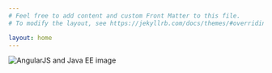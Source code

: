 ```yaml
---
# Feel free to add content and custom Front Matter to this file.
# To modify the layout, see https://jekyllrb.com/docs/themes/#overriding-theme-defaults

layout: home
---
```

![AngularJS and Java EE image](https://user-images.githubusercontent.com/8829018/183598618-104a465d-76cf-419e-914a-eeb56ae4240d.png)
